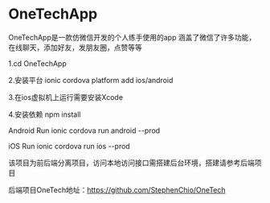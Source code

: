 # OneTechApp

OneTechApp是一款仿微信开发的个人练手使用的app 涵盖了微信了许多功能，在线聊天，添加好友，发朋友圈，点赞等等

1.cd OneTechApp

2.安装平台 ionic cordova platform add ios/android

3.在ios虚拟机上运行需要安装Xcode

4.安装依赖 npm install

Android
Run ionic cordova run android --prod

iOS
Run ionic cordova run ios --prod

该项目为前后端分离项目，访问本地访问接口需搭建后台环境，搭建请参考后端项目

后端项目OneTech地址：https://github.com/StephenChio/OneTech
